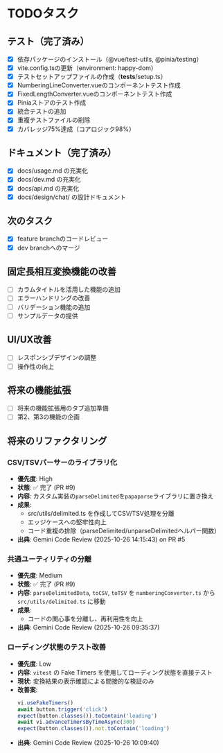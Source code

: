 # TODOタスク

## テスト（完了済み）
- [x] 依存パッケージのインストール（@vue/test-utils, @pinia/testing）
- [x] vite.config.tsの更新（environment: happy-dom）
- [x] テストセットアップファイルの作成（__tests__/setup.ts）
- [x] NumberingLineConverter.vueのコンポーネントテスト作成
- [x] FixedLengthConverter.vueのコンポーネントテスト作成
- [x] Piniaストアのテスト作成
- [x] 統合テストの追加
- [x] 重複テストファイルの削除
- [x] カバレッジ75%達成（コアロジック98%）

## ドキュメント（完了済み）
- [x] docs/usage.md の充実化
- [x] docs/dev.md の充実化
- [x] docs/api.md の充実化
- [x] docs/design/chat/ の設計ドキュメント

## 次のタスク
- [x] feature branchのコードレビュー
- [x] dev branchへのマージ

## 固定長相互変換機能の改善
- [ ] カラムタイトルを活用した機能の追加
- [ ] エラーハンドリングの改善
- [ ] バリデーション機能の追加
- [ ] サンプルデータの提供

## UI/UX改善
- [ ] レスポンシブデザインの調整
- [ ] 操作性の向上

## 将来の機能拡張
- [ ] 将来の機能拡張用のタブ追加準備
- [ ] 第2、第3の機能の企画

## 将来のリファクタリング

### CSV/TSVパーサーのライブラリ化
- **優先度**: High
- **状態**: ✅ 完了 (PR #9)
- **内容**: カスタム実装の`parseDelimited`を`papaparse`ライブラリに置き換え
- **成果**: 
  - src/utils/delimited.ts を作成してCSV/TSV処理を分離
  - エッジケースへの堅牢性向上
  - コード重複の排除（parseDelimited/unparseDelimitedヘルパー関数）
- **出典**: Gemini Code Review (2025-10-26 14:15:43) on PR #5

### 共通ユーティリティの分離
- **優先度**: Medium
- **状態**: ✅ 完了 (PR #9)
- **内容**: `parseDelimitedData`, `toCSV`, `toTSV` を `numberingConverter.ts` から `src/utils/delimited.ts` に移動
- **成果**:
  - コードの関心事を分離し、再利用性を向上
- **出典**: Gemini Code Review (2025-10-26 09:35:37)

### ローディング状態のテスト改善
- **優先度**: Low
- **内容**: `vitest` の Fake Timers を使用してローディング状態を直接テスト
- **現状**: 変換結果の表示確認による間接的な検証のみ
- **改善案**: 
  ```typescript
  vi.useFakeTimers()
  await button.trigger('click')
  expect(button.classes()).toContain('loading')
  await vi.advanceTimersByTimeAsync(300)
  expect(button.classes()).not.toContain('loading')
  ```
- **出典**: Gemini Code Review (2025-10-26 10:09:40)

